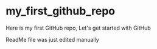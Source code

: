 # my_first_github_repo
Here is my first GitHub repo, Let's get started with GitHub

ReadMe file was just edited manually
